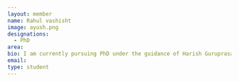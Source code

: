 ```yaml
---
layout: member
name: Rahul vashisht
image: ayush.png
designations: 
  - PhD
area:
bio: I am currently pursuing PhD under the guidance of Harish Guruprasad Ramaswamy.My research interests are Theoretical Machine Learning, Theoretical Deep Learning, Gaussian Processes and Computer Vision.
email:
type: student
---
```

